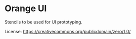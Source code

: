 
# Orange UI

Stencils to be used for UI prototyping.

License: https://creativecommons.org/publicdomain/zero/1.0/
